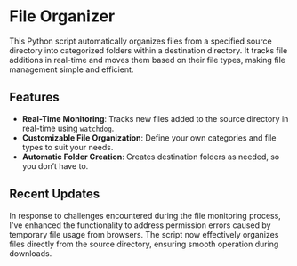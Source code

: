 # File Organizer

This Python script automatically organizes files from a specified source directory into categorized folders within a destination directory. It tracks file additions in real-time and moves them based on their file types, making file management simple and efficient.

## Features

- **Real-Time Monitoring**: Tracks new files added to the source directory in real-time using `watchdog`.
- **Customizable File Organization**: Define your own categories and file types to suit your needs.
- **Automatic Folder Creation**: Creates destination folders as needed, so you don’t have to.

## Recent Updates

In response to challenges encountered during the file monitoring process, I've enhanced the functionality to address permission errors caused by temporary file usage from browsers. The script now effectively organizes files directly from the source directory, ensuring smooth operation during downloads.







